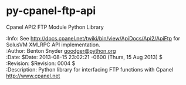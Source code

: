 py-cpanel-ftp-api
=================

Cpanel API2 FTP Module Python Library

:Info: See <http://docs.cpanel.net/twiki/bin/view/ApiDocs/Api2/ApiFtp> for SolusVM XMLRPC API implementation.<br />
:Author: Benton Snyder <goodger@python.org><br />
:Date: $Date: 2013-08-15 23:02:21 -0600 (Thurs, 15 Aug 2013) $<br />
:Revision: $Revision: 0004 $<br />
:Description: Python library for interfacing FTP functions with Cpanel <http://www.cpanel.net><br />
